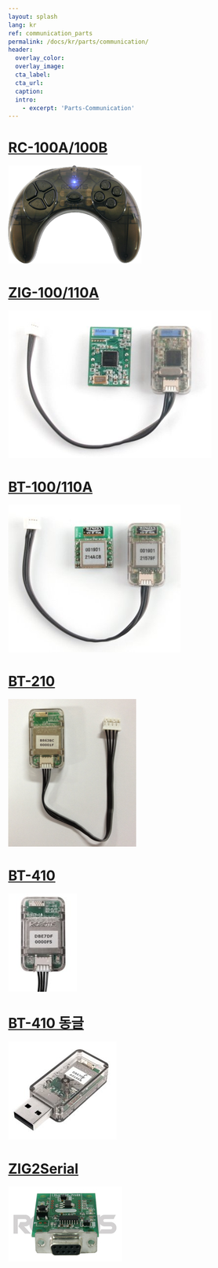 ```yaml
---
layout: splash
lang: kr
ref: communication_parts
permalink: /docs/kr/parts/communication/
header:
  overlay_color:
  overlay_image:
  cta_label:
  cta_url:
  caption:
  intro:
    - excerpt: 'Parts-Communication'
---
```


# [RC-100A/100B](#rc-100a100b)

[![](/assets/images/parts/communication/rc-100a_product.png)](/docs/kr/parts/communication/rc-100/)

# [ZIG-100/110A](#zig-100110a)

[![](/assets/images/parts/communication/zig-110_product.jpg)](/docs/kr/parts/communication/zig-110/)

# [BT-100/110A](#bt-100110a)

[![](/assets/images/parts/communication/bt-110_product.jpg)](/docs/kr/parts/communication/bt-110/)

# [BT-210](#bt-210)

[![](/assets/images/parts/communication/bt-210_product.png)](/docs/kr/parts/communication/bt-210/)

# [BT-410](#bt-410)

[![](/assets/images/parts/communication/bt-410_product.jpg)](/docs/kr/parts/communication/bt-410/)

# [BT-410 동글](#bt-410-동글)

[![](/assets/images/parts/communication/bt-410_dongle_product.jpg)](/docs/kr/parts/communication/bt-410-dongle/)

# [ZIG2Serial](#zig2serial)

[![](/assets/images/parts/communication/zig2serial_product.png)](/docs/kr/parts/communication/zig2serial/)
